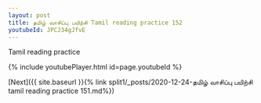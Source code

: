 ```yaml
---
layout: post
title: தமிழ் வாசிப்பு பயிற்சி Tamil reading practice 152
youtubeId: JPCJ34gJfvE
---
```

 
 
Tamil reading practice
 
 
 
 
 


{% include youtubePlayer.html id=page.youtubeId %}
 
[Next]({{ site.baseurl }}{% link  split1/_posts/2020-12-24-தமிழ் வாசிப்பு பயிற்சி tamil reading practice 151.md%})
 
